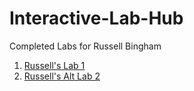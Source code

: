 # Interactive-Lab-Hub

Completed Labs for Russell Bingham

1. [Russell's Lab 1](https://github.com/rbingham97/IDD-Fa20-Lab01)
2. [Russell's Alt Lab 2](https://github.com/rbingham97/IDD_Fa20_AltLab2)

